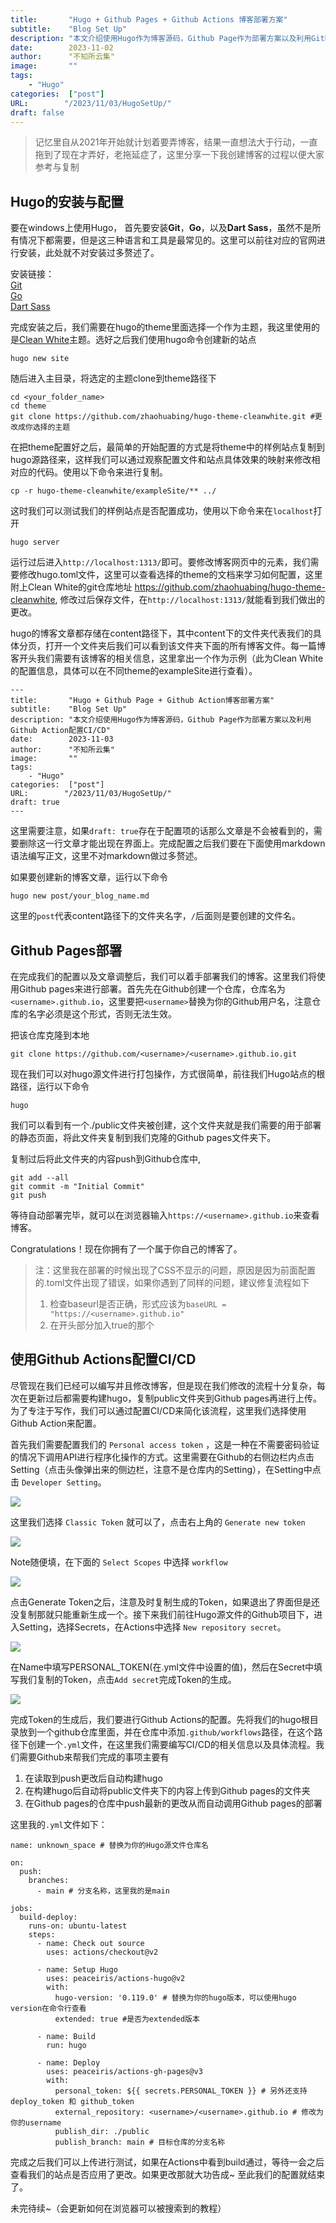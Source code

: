 ```yaml
---
title:       "Hugo + Github Pages + Github Actions 博客部署方案"
subtitle:    "Blog Set Up"
description: "本文介绍使用Hugo作为博客源码，Github Page作为部署方案以及利用Github Action配置CI/CD"
date:        2023-11-02
author:      "不知所云集"
image:       ""
tags:
    - "Hugo"
categories:  ["post"]
URL:        "/2023/11/03/HugoSetUp/"
draft: false
---
```


>记忆里自从2021年开始就计划着要弄博客，结果一直想法大于行动，一直拖到了现在才弄好，老拖延症了，这里分享一下我创建博客的过程以便大家参考与复制

<!--more-->
## Hugo的安装与配置
要在windows上使用Hugo， 首先要安装**Git**，**Go**，以及**Dart Sass**，虽然不是所有情况下都需要，但是这三种语言和工具是最常见的。这里可以前往对应的官网进行安装，此处就不对安装过多赘述了。

安装链接：  
[Git](https://git-scm.com/book/en/v2/Getting-Started-Installing-Git)  
[Go](https://go.dev/doc/install)  
[Dart Sass](https://gohugo.io/hugo-pipes/transpile-sass-to-css/#dart-sass)

完成安装之后，我们需要在hugo的theme里面选择一个作为主题，我这里使用的是[Clean White](https://themes.gohugo.io/themes/hugo-theme-cleanwhite/)主题。选好之后我们使用hugo命令创建新的站点
```
hugo new site
```
随后进入主目录，将选定的主题clone到theme路径下
```
cd <your_folder_name>
cd theme
git clone https://github.com/zhaohuabing/hugo-theme-cleanwhite.git #更改成你选择的主题
```

在把theme配置好之后，最简单的开始配置的方式是将theme中的样例站点复制到hugo源路径来，这样我们可以通过观察配置文件和站点具体效果的映射来修改相对应的代码。使用以下命令来进行复制。
```
cp -r hugo-theme-cleanwhite/exampleSite/** ../
```
这时我们可以测试我们的样例站点是否配置成功，使用以下命令来在`localhost`打开
```
hugo server
```
运行过后进入`http://localhost:1313/`即可。要修改博客网页中的元素，我们需要修改hugo.toml文件，这里可以查看选择的theme的文档来学习如何配置，这里附上Clean White的git仓库地址 https://github.com/zhaohuabing/hugo-theme-cleanwhite, 修改过后保存文件，在`http://localhost:1313/`就能看到我们做出的更改。

hugo的博客文章都存储在content路径下，其中content下的文件夹代表我们的具体分页，打开一个文件夹后我们可以看到该文件夹下面的所有博客文件。每一篇博客开头我们需要有该博客的相关信息，这里拿出一个作为示例（此为Clean White的配置信息，具体可以在不同theme的exampleSite进行查看）。
```
---
title:       "Hugo + Github Page + Github Action博客部署方案"
subtitle:    "Blog Set Up"
description: "本文介绍使用Hugo作为博客源码，Github Page作为部署方案以及利用Github Action配置CI/CD"
date:        2023-11-03
author:      "不知所云集"
image:       ""
tags:
    - "Hugo"
categories:  ["post"]
URL:        "/2023/11/03/HugoSetUp/"
draft: true
---
```
这里需要注意，如果`draft: true`存在于配置项的话那么文章是不会被看到的，需要删除这一行文章才能出现在界面上。完成配置之后我们要在下面使用markdown语法编写正文，这里不对markdown做过多赘述。

如果要创建新的博客文章，运行以下命令
```
hugo new post/your_blog_name.md
```
这里的`post`代表content路径下的文件夹名字，`/`后面则是要创建的文件名。

## Github Pages部署
在完成我们的配置以及文章调整后，我们可以着手部署我们的博客。这里我们将使用Github pages来进行部署。首先先在Github创建一个仓库，仓库名为`<username>.github.io`，这里要把`<username>`替换为你的Github用户名，注意仓库的名字必须是这个形式，否则无法生效。

把该仓库克隆到本地
```
git clone https://github.com/<username>/<username>.github.io.git
```
现在我们可以对hugo源文件进行打包操作，方式很简单，前往我们Hugo站点的根路径，运行以下命令
```
hugo
```
我们可以看到有一个./public文件夹被创建，这个文件夹就是我们需要的用于部署的静态页面，将此文件夹复制到我们克隆的Github pages文件夹下。

复制过后将此文件夹的内容push到Github仓库中,
```
git add --all
git commit -m "Initial Commit"
git push
```
等待自动部署完毕，就可以在浏览器输入`https://<username>.github.io`来查看博客。

Congratulations！现在你拥有了一个属于你自己的博客了。

>注：这里我在部署的时候出现了CSS不显示的问题，原因是因为前面配置的.toml文件出现了错误，如果你遇到了同样的问题，建议修复流程如下  
>1. 检查baseurl是否正确，形式应该为`baseURL = "https://<username>.github.io"`
>2. 在开头部分加入true的那个

## 使用Github Actions配置CI/CD

尽管现在我们已经可以编写并且修改博客，但是现在我们修改的流程十分复杂，每次在更新过后都需要构建hugo，复制public文件夹到Github pages再进行上传。为了专注于写作，我们可以通过配置CI/CD来简化该流程，这里我们选择使用Github Action来配置。

首先我们需要配置我们的 `Personal access token` ，这是一种在不需要密码验证的情况下调用API进行程序化操作的方式。这里需要在Github的右侧边栏内点击Setting（点击头像弹出来的侧边栏，注意不是仓库内的Setting），在Setting中点击 `Developer Setting`。

![](/img/hugo_blog/token1.png)

这里我们选择 `Classic Token` 就可以了，点击右上角的 `Generate new token`

![](/img/hugo_blog/personal_access_token.png)

Note随便填，在下面的 `Select Scopes` 中选择 `workflow`

![](/img/hugo_blog/token2.png)

点击Generate Token之后，注意及时复制生成的Token，如果退出了界面但是还没复制那就只能重新生成一个。接下来我们前往Hugo源文件的Github项目下，进入Setting，选择Secrets，在Actions中选择 `New repository secret`。

![](/img/hugo_blog/token3.png)

在Name中填写PERSONAL_TOKEN(在.yml文件中设置的值)，然后在Secret中填写我们复制的Token，点击`Add secret`完成Token的生成。

![](/img/hugo_blog/token4.png)

完成Token的生成后，我们要进行Github Actions的配置。先将我们的hugo根目录放到一个github仓库里面，并在仓库中添加`.github/workflows`路径，在这个路径下创建一个`.yml`文件，在这里我们需要编写CI/CD的相关信息以及具体流程。我们需要Github来帮我们完成的事项主要有

1. 在读取到push更改后自动构建hugo
2. 在构建hugo后自动将public文件夹下的内容上传到Github pages的文件夹
3. 在Github pages的仓库中push最新的更改从而自动调用Github pages的部署

这里我的`.yml`文件如下：

```
name: unknown_space # 替换为你的Hugo源文件仓库名

on:
  push:
    branches:
      - main # 分支名称，这里我的是main

jobs:
  build-deploy:
    runs-on: ubuntu-latest
    steps:
      - name: Check out source
        uses: actions/checkout@v2

      - name: Setup Hugo
        uses: peaceiris/actions-hugo@v2
        with:
          hugo-version: '0.119.0' # 替换为你的hugo版本，可以使用hugo version在命令行查看
          extended: true #是否为extended版本

      - name: Build
        run: hugo

      - name: Deploy
        uses: peaceiris/actions-gh-pages@v3
        with:
          personal_token: ${{ secrets.PERSONAL_TOKEN }} # 另外还支持 deploy_token 和 github_token
          external_repository: <username>/<username>.github.io # 修改为你的username
          publish_dir: ./public
          publish_branch: main # 目标仓库的分支名称
```

完成之后我们可以上传进行测试，如果在Actions中看到build通过，等待一会之后查看我们的站点是否应用了更改。如果更改那就大功告成~ 至此我们的配置就结束了。

未完待续~（会更新如何在浏览器可以被搜索到的教程）
